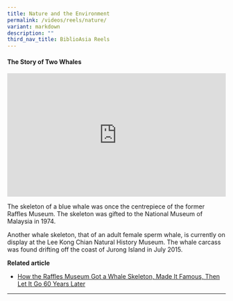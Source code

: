 ```yaml
---
title: Nature and the Environment
permalink: /videos/reels/nature/
variant: markdown
description: ""
third_nav_title: BiblioAsia Reels
---
```

#### <b>The Story of Two Whales</b>
 
<style>.embed-container {position: relative; padding-bottom: 56.25%; height: 0; overflow: hidden; max-width: 100%; } .embed-container iframe, .embed-container object, .embed-container embed { position: absolute; top: 0; left: 0; width: 100%; height: 100%; }</style><div class="embed-container"><iframe src="https://www.youtube.com/embed/ROdZe1JjMhA" frameborder="0" allowfullscreen=""></iframe></div>

The skeleton of a blue whale was once the centrepiece of the former Raffles Museum. The skeleton was gifted to the National Museum of Malaysia in 1974. 

Another whale skeleton, that of an adult female sperm whale, is currently on display at the Lee Kong Chian Natural History Museum. The whale carcass was found drifting off the coast of Jurong Island in July 2015. 

**Related article** <br>
* [How the Raffles Museum Got a Whale Skeleton, Made It Famous, Then Let It Go 60 Years Later](/vol-19/issue-2/jul-sep-2023/whales-skeletons-museums/)


<hr>